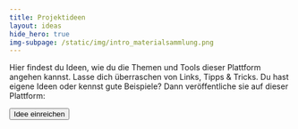 ```yaml
---
title: Projektideen
layout: ideas
hide_hero: true
img-subpage: /static/img/intro_materialsammlung.png
---
```


Hier findest du Ideen, wie du die Themen und Tools dieser Plattform angehen kannst.
Lasse dich überraschen von Links, Tipps & Tricks. Du hast eigene Ideen oder kennst gute Beispiele? Dann veröffentliche sie auf dieser Plattform:

<a href="/materialsammlung/ideas/add"><button class="btn btn-default btn-submit">Idee einreichen</button></a>
